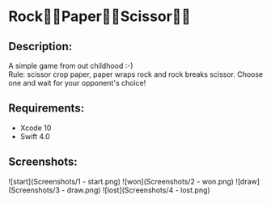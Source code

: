 # Rock👊🏻Paper✋🏻Scissor✌🏻

## Description:
A simple game from out childhood :-) <br/>
Rule: scissor crop paper, paper wraps rock and rock breaks scissor. Choose one and wait for your opponent's choice!
    
    
## Requirements:
* Xcode 10
* Swift 4.0

## Screenshots:
![start](Screenshots/1 - start.png)
![won](Screenshots/2 - won.png)
![draw](Screenshots/3 - draw.png)
![lost](Screenshots/4 - lost.png)
